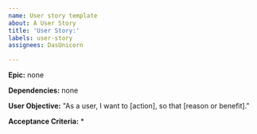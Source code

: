 ```yaml
---
name: User story template
about: A User Story
title: 'User Story:'
labels: user-story
assignees: DasUnicorn

---
```


**Epic:**
none

**Dependencies:** 
none

 **User Objective:** 
"As a user, I want to [action], so that [reason or benefit]."

**Acceptance Criteria:** 
*
